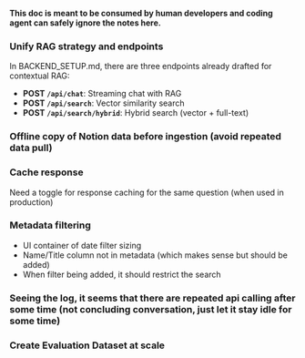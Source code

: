 **This doc is meant to be consumed by human developers and coding agent can safely ignore the notes here.**

### Unify RAG strategy and endpoints
In BACKEND_SETUP.md, there are three endpoints already drafted for contextual RAG:
- **POST `/api/chat`**: Streaming chat with RAG
- **POST `/api/search`**: Vector similarity search
- **POST `/api/search/hybrid`**: Hybrid search (vector + full-text)

### Offline copy of Notion data before ingestion (avoid repeated data pull)

### Cache response
Need a toggle for response caching for the same question (when used in production)

### Metadata filtering
* UI container of date filter sizing
* Name/Title column not in metadata (which makes sense but should be added)
* When filter being added, it should restrict the search

### Seeing the log, it seems that there are repeated api calling after some time (not concluding conversation, just let it stay idle for some time)

### Create Evaluation Dataset at scale